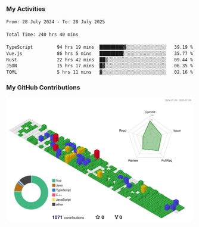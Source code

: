 ### My Activities

<!--START_SECTION:waka-->

```txt
From: 28 July 2024 - To: 28 July 2025

Total Time: 240 hrs 40 mins

TypeScript         94 hrs 19 mins  █████████▓░░░░░░░░░░░░░░░   39.19 %
Vue.js             86 hrs 5 mins   █████████░░░░░░░░░░░░░░░░   35.77 %
Rust               22 hrs 42 mins  ██▒░░░░░░░░░░░░░░░░░░░░░░   09.44 %
JSON               15 hrs 17 mins  █▓░░░░░░░░░░░░░░░░░░░░░░░   06.35 %
TOML               5 hrs 11 mins   ▓░░░░░░░░░░░░░░░░░░░░░░░░   02.16 %
```

<!--END_SECTION:waka-->

### My GitHub Contributions

![](./profile-3d-contrib/profile-gitblock.svg)
